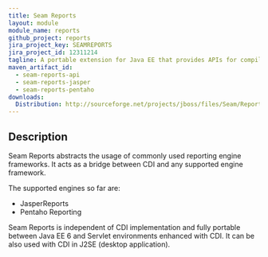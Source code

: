 ```yaml
---
title: Seam Reports
layout: module
module_name: reports
github_project: reports
jira_project_key: SEAMREPORTS
jira_project_id: 12311214
tagline: A portable extension for Java EE that provides APIs for compiling, populating and rendering reports (Excel, PDF, etc) from existing report frameworks (JasperReports, etc) 
maven_artifact_id: 
  - seam-reports-api
  - seam-reports-jasper
  - seam-reports-pentaho
downloads:
  Distribution: http://sourceforge.net/projects/jboss/files/Seam/Reports/ 
---
```

## Description
Seam Reports abstracts the usage of commonly used reporting engine frameworks. It acts as a bridge between CDI and any 
supported engine framework.

The supported engines so far are:

- JasperReports
- Pentaho Reporting

Seam Reports is independent of CDI implementation and fully portable between Java EE 6 and Servlet environments enhanced 
with CDI. It can be also used with CDI in J2SE (desktop application).
